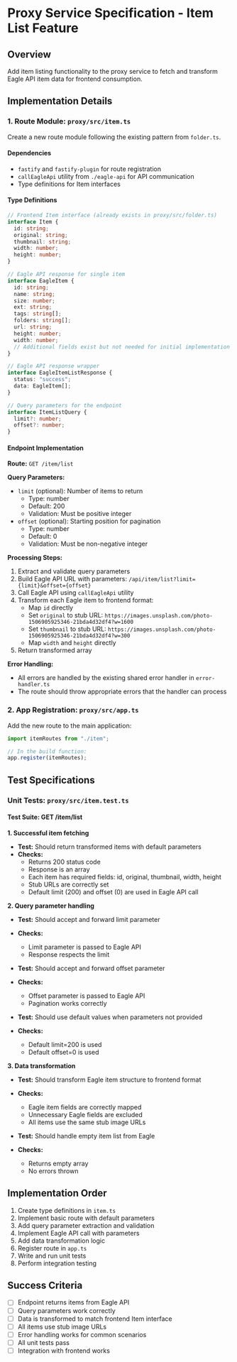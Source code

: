 # Proxy Service Specification - Item List Feature

## Overview

Add item listing functionality to the proxy service to fetch and transform Eagle API item data for frontend consumption.

## Implementation Details

### 1. Route Module: `proxy/src/item.ts`

Create a new route module following the existing pattern from `folder.ts`.

#### Dependencies

- `fastify` and `fastify-plugin` for route registration
- `callEagleApi` utility from `./eagle-api` for API communication
- Type definitions for Item interfaces

#### Type Definitions

```typescript
// Frontend Item interface (already exists in proxy/src/folder.ts)
interface Item {
  id: string;
  original: string;
  thumbnail: string;
  width: number;
  height: number;
}

// Eagle API response for single item
interface EagleItem {
  id: string;
  name: string;
  size: number;
  ext: string;
  tags: string[];
  folders: string[];
  url: string;
  height: number;
  width: number;
  // Additional fields exist but not needed for initial implementation
}

// Eagle API response wrapper
interface EagleItemListResponse {
  status: "success";
  data: EagleItem[];
}

// Query parameters for the endpoint
interface ItemListQuery {
  limit?: number;
  offset?: number;
}
```

#### Endpoint Implementation

**Route:** `GET /item/list`

**Query Parameters:**

- `limit` (optional): Number of items to return
  - Type: number
  - Default: 200
  - Validation: Must be positive integer
- `offset` (optional): Starting position for pagination
  - Type: number
  - Default: 0
  - Validation: Must be non-negative integer

**Processing Steps:**

1. Extract and validate query parameters
2. Build Eagle API URL with parameters: `/api/item/list?limit={limit}&offset={offset}`
3. Call Eagle API using `callEagleApi` utility
4. Transform each Eagle item to frontend format:
   - Map `id` directly
   - Set `original` to stub URL: `https://images.unsplash.com/photo-1506905925346-21bda4d32df4?w=1600`
   - Set `thumbnail` to stub URL: `https://images.unsplash.com/photo-1506905925346-21bda4d32df4?w=300`
   - Map `width` and `height` directly
5. Return transformed array

**Error Handling:**

- All errors are handled by the existing shared error handler in `error-handler.ts`
- The route should throw appropriate errors that the handler can process

### 2. App Registration: `proxy/src/app.ts`

Add the new route to the main application:

```typescript
import itemRoutes from "./item";

// In the build function:
app.register(itemRoutes);
```

## Test Specifications

### Unit Tests: `proxy/src/item.test.ts`

#### Test Suite: GET /item/list

**1. Successful item fetching**

- **Test:** Should return transformed items with default parameters
- **Checks:**
  - Returns 200 status code
  - Response is an array
  - Each item has required fields: id, original, thumbnail, width, height
  - Stub URLs are correctly set
  - Default limit (200) and offset (0) are used in Eagle API call

**2. Query parameter handling**

- **Test:** Should accept and forward limit parameter
- **Checks:**
  - Limit parameter is passed to Eagle API
  - Response respects the limit

- **Test:** Should accept and forward offset parameter
- **Checks:**
  - Offset parameter is passed to Eagle API
  - Pagination works correctly

- **Test:** Should use default values when parameters not provided
- **Checks:**
  - Default limit=200 is used
  - Default offset=0 is used

**3. Data transformation**

- **Test:** Should transform Eagle item structure to frontend format
- **Checks:**
  - Eagle item fields are correctly mapped
  - Unnecessary Eagle fields are excluded
  - All items use the same stub image URLs

- **Test:** Should handle empty item list from Eagle
- **Checks:**
  - Returns empty array
  - No errors thrown

## Implementation Order

1. Create type definitions in `item.ts`
2. Implement basic route with default parameters
3. Add query parameter extraction and validation
4. Implement Eagle API call with parameters
5. Add data transformation logic
6. Register route in `app.ts`
7. Write and run unit tests
8. Perform integration testing

## Success Criteria

- [ ] Endpoint returns items from Eagle API
- [ ] Query parameters work correctly
- [ ] Data is transformed to match frontend Item interface
- [ ] All items use stub image URLs
- [ ] Error handling works for common scenarios
- [ ] All unit tests pass
- [ ] Integration with frontend works
